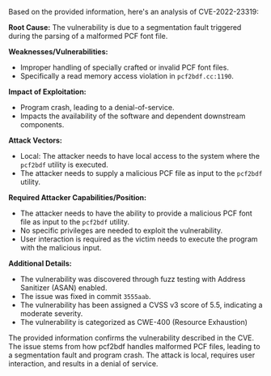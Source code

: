 Based on the provided information, here's an analysis of CVE-2022-23319:

**Root Cause:**
The vulnerability is due to a segmentation fault triggered during the parsing of a malformed PCF font file.

**Weaknesses/Vulnerabilities:**
- Improper handling of specially crafted or invalid PCF font files.
-  Specifically a read memory access violation in `pcf2bdf.cc:1190`.

**Impact of Exploitation:**
- Program crash, leading to a denial-of-service.
-  Impacts the availability of the software and dependent downstream components.

**Attack Vectors:**
-  Local: The attacker needs to have local access to the system where the `pcf2bdf` utility is executed.
- The attacker needs to supply a malicious PCF file as input to the `pcf2bdf` utility.

**Required Attacker Capabilities/Position:**
- The attacker needs to have the ability to provide a malicious PCF font file as input to the `pcf2bdf` utility.
- No specific privileges are needed to exploit the vulnerability.
- User interaction is required as the victim needs to execute the program with the malicious input.

**Additional Details:**
- The vulnerability was discovered through fuzz testing with Address Sanitizer (ASAN) enabled.
- The issue was fixed in commit `3555aab`.
- The vulnerability has been assigned a CVSS v3 score of 5.5, indicating a moderate severity.
- The vulnerability is categorized as CWE-400 (Resource Exhaustion)

The provided information confirms the vulnerability described in the CVE. The issue stems from how pcf2bdf handles malformed PCF files, leading to a segmentation fault and program crash. The attack is local, requires user interaction, and results in a denial of service.